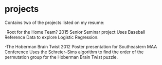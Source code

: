 # projects

Contains two of the projects listed on my resume:

-Root for the Home Team?
2015 Senior Seminar project
Uses Baseball Reference Data to explore Logistic Regression.

-The Hoberman Brain Twist
2012 Poster presentation for Southeastern MAA Conference
Uses the Schreier–Sims algorithm to find the order of the permutation group for the 
Hoberman Brain Twist puzzle.
